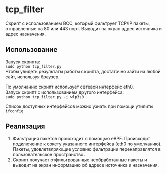 # tcp_filter

Скрипт с использованием BCC, который фильтрует TCP/IP пакеты, отправленные на 80 или 443 порт.
Выводит на экран адрес источника и адрес назначения.

## Использование  
Запуск скрипта:  
`sudo python tcp_filter.py`  
Чтобы увидеть результаты работы скрипта, достаточно зайти на любой сайт, используя браузер.

По умолчанию скрипт использует сетевой интерфейс eth0.  
Запуск скрипт с использованием другого интерфейса:  
`sudo python tcp_filter.py -i wlp3s0`
  
Список доступных интерфейсов можно узнать при помощи утилиты `ifconfig`  
  
## Реализация  
1. Фильтрация пакетов происходит с помощью eBPF. Происходит подключение к сокету указанного интерфейса (eth0 по умолчанию). Пакеты, удовлетвлряющие условию фильтрации перенаправлятся в пользовательское пространство.  
2. Скрипт получает отфильтрованные необработанные пакеты и выводит на экран информацию об адресе источника и назначения.
